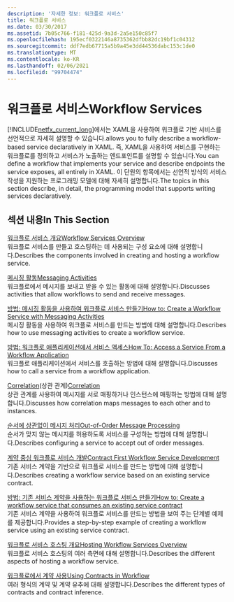 ```yaml
---
description: '자세한 정보: 워크플로 서비스'
title: 워크플로 서비스
ms.date: 03/30/2017
ms.assetid: 7b05c766-f181-425d-9a3d-2a5e150c85f7
ms.openlocfilehash: 195ecf0322146a8735362dfbb82dc19bf1c04312
ms.sourcegitcommit: ddf7edb67715a5b9a45e3dd44536dabc153c1de0
ms.translationtype: MT
ms.contentlocale: ko-KR
ms.lasthandoff: 02/06/2021
ms.locfileid: "99704474"
---
```

# <a name="workflow-services"></a><span data-ttu-id="1eae3-103">워크플로 서비스</span><span class="sxs-lookup"><span data-stu-id="1eae3-103">Workflow Services</span></span>

[!INCLUDE[netfx_current_long](../../../../includes/netfx-current-long-md.md)]<span data-ttu-id="1eae3-104">에서는 XAML을 사용하여 워크플로 기반 서비스를 선언적으로 자세히 설명할 수 있습니다.</span><span class="sxs-lookup"><span data-stu-id="1eae3-104">allows you to fully describe a workflow-based service declaratively in XAML.</span></span> <span data-ttu-id="1eae3-105">즉, XAML을 사용하여 서비스를 구현하는 워크플로를 정의하고 서비스가 노출하는 엔드포인트를 설명할 수 있습니다.</span><span class="sxs-lookup"><span data-stu-id="1eae3-105">You can define a workflow that implements your service and describe endpoints the service exposes, all entirely in XAML.</span></span> <span data-ttu-id="1eae3-106">이 단원의 항목에서는 선언적 방식의 서비스 작성을 지원하는 프로그래밍 모델에 대해 자세히 설명합니다.</span><span class="sxs-lookup"><span data-stu-id="1eae3-106">The topics in this section describe, in detail, the programming model that supports writing services declaratively.</span></span>  
  
## <a name="in-this-section"></a><span data-ttu-id="1eae3-107">섹션 내용</span><span class="sxs-lookup"><span data-stu-id="1eae3-107">In This Section</span></span>  

 [<span data-ttu-id="1eae3-108">워크플로 서비스 개요</span><span class="sxs-lookup"><span data-stu-id="1eae3-108">Workflow Services Overview</span></span>](workflow-services-overview.md)  
 <span data-ttu-id="1eae3-109">워크플로 서비스를 만들고 호스팅하는 데 사용되는 구성 요소에 대해 설명합니다.</span><span class="sxs-lookup"><span data-stu-id="1eae3-109">Describes the components involved in creating and hosting a workflow service.</span></span>  
  
 [<span data-ttu-id="1eae3-110">메시징 활동</span><span class="sxs-lookup"><span data-stu-id="1eae3-110">Messaging Activities</span></span>](messaging-activities.md)  
 <span data-ttu-id="1eae3-111">워크플로에서 메시지를 보내고 받을 수 있는 활동에 대해 설명합니다.</span><span class="sxs-lookup"><span data-stu-id="1eae3-111">Discusses activities that allow workflows to send and receive messages.</span></span>  
  
 [<span data-ttu-id="1eae3-112">방법: 메시징 활동을 사용하여 워크플로 서비스 만들기</span><span class="sxs-lookup"><span data-stu-id="1eae3-112">How to: Create a Workflow Service with Messaging Activities</span></span>](how-to-create-a-workflow-service-with-messaging-activities.md)  
 <span data-ttu-id="1eae3-113">메시징 활동을 사용하여 워크플로 서비스를 만드는 방법에 대해 설명합니다.</span><span class="sxs-lookup"><span data-stu-id="1eae3-113">Describes how to use messaging activities to create a workflow service.</span></span>  
  
 [<span data-ttu-id="1eae3-114">방법: 워크플로 애플리케이션에서 서비스 액세스</span><span class="sxs-lookup"><span data-stu-id="1eae3-114">How To: Access a Service From a Workflow Application</span></span>](how-to-access-a-service-from-a-workflow-application.md)  
 <span data-ttu-id="1eae3-115">워크플로 애플리케이션에서 서비스를 호출하는 방법에 대해 설명합니다.</span><span class="sxs-lookup"><span data-stu-id="1eae3-115">Discusses how to call a service from a workflow application.</span></span>  
  
 <span data-ttu-id="1eae3-116">[Correlation](correlation.md)(상관 관계)</span><span class="sxs-lookup"><span data-stu-id="1eae3-116">[Correlation](correlation.md)</span></span>  
 <span data-ttu-id="1eae3-117">상관 관계를 사용하여 메시지를 서로 매핑하거나 인스턴스에 매핑하는 방법에 대해 설명합니다.</span><span class="sxs-lookup"><span data-stu-id="1eae3-117">Discusses how correlation maps messages to each other and to instances.</span></span>  
  
 [<span data-ttu-id="1eae3-118">순서에 상관없이 메시지 처리</span><span class="sxs-lookup"><span data-stu-id="1eae3-118">Out-of-Order Message Processing</span></span>](out-of-order-message-processing.md)  
 <span data-ttu-id="1eae3-119">순서가 맞지 않는 메시지를 허용하도록 서비스를 구성하는 방법에 대해 설명합니다.</span><span class="sxs-lookup"><span data-stu-id="1eae3-119">Describes configuring a service to accept out of order messages.</span></span>  
  
 [<span data-ttu-id="1eae3-120">계약 중심 워크플로 서비스 개발</span><span class="sxs-lookup"><span data-stu-id="1eae3-120">Contract First Workflow Service Development</span></span>](../../windows-workflow-foundation/contract-first-workflow-service-development.md)  
 <span data-ttu-id="1eae3-121">기존 서비스 계약을 기반으로 워크플로 서비스를 만드는 방법에 대해 설명합니다.</span><span class="sxs-lookup"><span data-stu-id="1eae3-121">Describes creating a workflow service based on an existing service contract.</span></span>  
  
 [<span data-ttu-id="1eae3-122">방법: 기존 서비스 계약을 사용하는 워크플로 서비스 만들기</span><span class="sxs-lookup"><span data-stu-id="1eae3-122">How to: Create a workflow service that consumes an existing service contract</span></span>](../../windows-workflow-foundation/how-to-create-a-workflow-service-that-consumes-an-existing-service-contract.md)  
 <span data-ttu-id="1eae3-123">기존 서비스 계약을 사용하여 워크플로 서비스를 만드는 방법을 보여 주는 단계별 예제를 제공합니다.</span><span class="sxs-lookup"><span data-stu-id="1eae3-123">Provides a step-by-step example of creating a workflow service using an existing service contract.</span></span>  
  
 [<span data-ttu-id="1eae3-124">워크플로 서비스 호스팅 개요</span><span class="sxs-lookup"><span data-stu-id="1eae3-124">Hosting Workflow Services Overview</span></span>](hosting-workflow-services-overview.md)  
 <span data-ttu-id="1eae3-125">워크플로 서비스 호스팅의 여러 측면에 대해 설명합니다.</span><span class="sxs-lookup"><span data-stu-id="1eae3-125">Describes the different aspects of hosting a workflow service.</span></span>  
  
 [<span data-ttu-id="1eae3-126">워크플로에서 계약 사용</span><span class="sxs-lookup"><span data-stu-id="1eae3-126">Using Contracts in Workflow</span></span>](using-contracts-in-workflow.md)  
 <span data-ttu-id="1eae3-127">여러 형식의 계약 및 계약 유추에 대해 설명합니다.</span><span class="sxs-lookup"><span data-stu-id="1eae3-127">Describes the different types of contracts and contract inference.</span></span>
